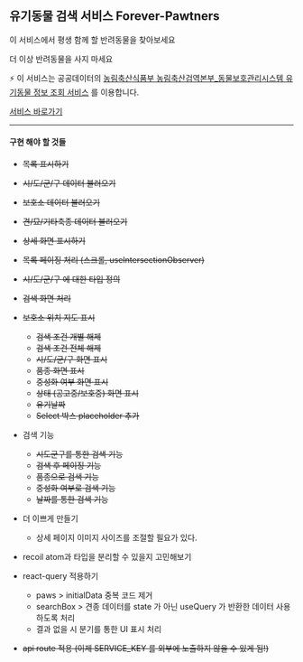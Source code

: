 ## 유기동물 검색 서비스 Forever-Pawtners

이 서비스에서 평생 함께 할 반려동물을 찾아보세요

더 이상 반려동물을 사지 마세요

⚡️ 이 서비스는
공공데이터의 [농림축산식품부 농림축산검역본부\_동물보호관리시스템 유기동물 정보 조회 서비스](https://www.data.go.kr/tcs/dss/selectApiDataDetailView.do?publicDataPk=15098931)
를 이용합니다.

[서비스 바로가기](https://forever-pawtners.vercel.app)

---

#### 구현 해야 할 것들

- ~~목록 표시하기~~
- ~~시/도/군/구 데이터 불러오기~~
- ~~보호소 데이터 불러오기~~
- ~~견/묘/기타축종 데이터 불러오기~~
- ~~상세 화면 표시하기~~
- ~~목록 페이징 처리 (스크롤, useIntersectionObserver)~~
- ~~시/도/군/구 에 대한 타입 정의~~
- ~~검색 화면 처리~~
- ~~보호소 위치 지도 표시~~

    - ~~검색 조건 개별 해제~~
    - ~~검색 조건 전체 해제~~
    - ~~시/도/군/구 화면 표시~~
    - ~~품종 화면 표시~~
    - ~~중성화 여부 화면 표시~~
    - ~~상태 (공고중/보호중) 화면 표시~~
    - ~~유기날짜~~
    - ~~Select 박스 placeholder 추가~~

- 검색 기능

    - ~~시도군구를 통한 검색 기능~~
    - ~~검색 후 페이징 기능~~
    - ~~품종으로 검색 기능~~
    - ~~중성화 여부로 검색 기능~~
    - ~~날짜를 통한 검색 기능~~

- 더 이쁘게 만들기

    - 상세 페이지 이미지 사이즈를 조절할 필요가 있다.

- recoil atom과 타입을 분리할 수 있을지 고민해보기
- react-query 적용하기
    - paws > initialData 중복 코드 제거
    - searchBox > 견종 데이터를 state 가 아닌 useQuery 가 반환한 데이터 사용하도록 처리
    - 결과 없을 시 분기를 통한 UI 표시 처리
- ~~api route 적용 (이제 SERVICE_KEY 를 외부에 노출하지 않을 수 있게 됨!)~~
